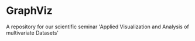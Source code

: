 # GraphViz
A repository for our scientific seminar 'Applied Visualization and Analysis of multivariate Datasets'
